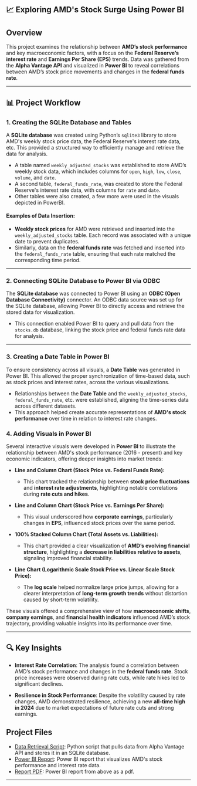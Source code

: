## **📈 Exploring AMD's Stock Surge Using Power BI** 

## **Overview**

This project examines the relationship between **AMD’s stock performance** and key macroeconomic factors, with a focus on the **Federal Reserve’s interest rate** and **Earnings Per Share (EPS)** trends. Data was gathered from the **Alpha Vantage API** and visualized in **Power BI** to reveal correlations between AMD’s stock price movements and changes in the **federal funds rate**.

---

## **📊 Project Workflow**

### 1. **Creating the SQLite Database and Tables**

A **SQLite database** was created using Python’s `sqlite3` library to store AMD's weekly stock price data, the Federal Reserve's interest rate data, etc. This provided a structured way to efficiently manage and retrieve the data for analysis.

- A table named `weekly_adjusted_stocks` was established to store AMD’s weekly stock data, which includes columns for `open`, `high`, `low`, `close`, `volume`, and `date`.
- A second table, `federal_funds_rate`, was created to store the Federal Reserve's interest rate data, with columns for `rate` and `date`.
- Other tables were also created, a few more were used in the visuals depicted in PowerBI.

#### **Examples of Data Insertion:**
- **Weekly stock prices** for AMD were retrieved and inserted into the `weekly_adjusted_stocks` table. Each record was associated with a unique date to prevent duplicates.
- Similarly, data on the **federal funds rate** was fetched and inserted into the `federal_funds_rate` table, ensuring that each rate matched the corresponding time period.

---

### 2. **Connecting SQLite Database to Power BI via ODBC**

The **SQLite database** was connected to Power BI using an **ODBC (Open Database Connectivity)** connector. An ODBC data source was set up for the SQLite database, allowing Power BI to directly access and retrieve the stored data for visualization.

- This connection enabled Power BI to query and pull data from the `stocks.db` database, linking the stock price and federal funds rate data for analysis.

---

### 3. **Creating a Date Table in Power BI**

To ensure consistency across all visuals, a **Date Table** was generated in Power BI. This allowed the proper synchronization of time-based data, such as stock prices and interest rates, across the various visualizations.

- Relationships between the **Date Table** and the `weekly_adjusted_stocks`, `federal_funds_rate`, etc. were established, aligning the time-series data across different datasets.
- This approach helped create accurate representations of **AMD's stock performance** over time in relation to interest rate changes.

### 4. **Adding Visuals in Power BI**

Several interactive visuals were developed in **Power BI** to illustrate the relationship between AMD's stock performance (2016 - present) and key economic indicators, offering deeper insights into market trends:

- **Line and Column Chart (Stock Price vs. Federal Funds Rate):**
   - This chart tracked the relationship between **stock price fluctuations** and **interest rate adjustments**, highlighting notable correlations during **rate cuts and hikes**.

- **Line and Column Chart (Stock Price vs. Earnings Per Share):**
   - This visual underscored how **corporate earnings**, particularly changes in **EPS**, influenced stock prices over the same period.

- **100% Stacked Column Chart (Total Assets vs. Liabilities):**
   - This chart provided a clear visualization of **AMD’s evolving financial structure**, highlighting a **decrease in liabilities relative to assets**, signaling improved financial stability.

- **Line Chart (Logarithmic Scale Stock Price vs. Linear Scale Stock Price):**
   - The **log scale** helped normalize large price jumps, allowing for a clearer interpretation of **long-term growth trends** without distortion caused by short-term volatility.

These visuals offered a comprehensive view of how **macroeconomic shifts**, **company earnings**, and **financial health indicators** influenced AMD’s stock trajectory, providing valuable insights into its performance over time.

---

## **🔍 Key Insights**

- **Interest Rate Correlation**: The analysis found a correlation between AMD’s stock performance and changes in the **federal funds rate**. Stock price increases were observed during rate cuts, while rate hikes led to significant declines.
  
- **Resilience in Stock Performance**: Despite the volatility caused by rate changes, AMD demonstrated resilience, achieving a new **all-time high in 2024** due to market expectations of future rate cuts and strong earnings.

## Project Files

- [Data Retrieval Script](AMD_Stock_Data.py): Python script that pulls data from Alpha Vantage API and stores it in an SQLite database.
- [Power BI Report](AMD_Stock_Analysis.pbix): Power BI report that visualizes AMD's stock performance and interest rate data.
- [Report PDF](AMD_Stock_Analysis.pdf): Power BI report from above as a pdf.

---
